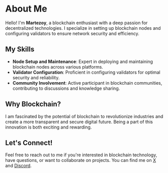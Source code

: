 # About Me

Hello! I'm **Martezoy**, a blockchain enthusiast with a deep passion for decentralized technologies. I specialize in setting up blockchain nodes and configuring validators to ensure network security and efficiency.

## My Skills
- **Node Setup and Maintenance**: Expert in deploying and maintaining blockchain nodes across various platforms.
- **Validator Configuration**: Proficient in configuring validators for optimal security and reliability.
- **Community Involvement**: Active participant in blockchain communities, contributing to discussions and knowledge sharing.

## Why Blockchain?
I am fascinated by the potential of blockchain to revolutionize industries and create a more transparent and secure digital future. Being a part of this innovation is both exciting and rewarding.

## Let's Connect!
Feel free to reach out to me if you're interested in blockchain technology, have questions, or want to collaborate on projects. You can find me on [X](https://x.com/martezoy) and [Discord](https://discord.com/users/960334847832895490).
